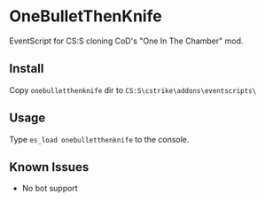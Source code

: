 # OneBulletThenKnife

EventScript for CS:S cloning CoD's "One In The Chamber" mod.

## Install
Copy `onebulletthenknife` dir to `CS:S\cstrike\addons\eventscripts\`

## Usage
Type `es_load onebulletthenknife` to the console.

## Known Issues
* No bot support

